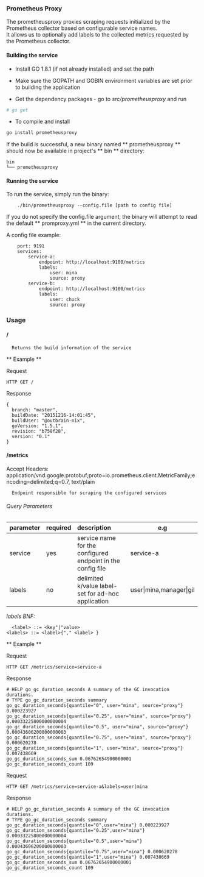 ### Prometheus Proxy

The prometheusproxy proxies scraping requests initialized by the Prometheus collector based on configurable service names.  
It allows us to optionally add labels to the collected metrics requested by the Prometheus collector.  

#### Building the service

- Install GO 1.8.1 (if not already installed) and set the path

- Make sure the GOPATH and GOBIN environment variables are set prior to building the application
 
- Get the dependency packages - go to *src/prometheusproxy* and run 

```sh
# go get 
```

- To compile and install 

```sh
go install prometheusproxy
```

If the build is successful, a new binary named ** prometheusproxy **  should now be available in project's ** bin ** directory:

    bin
    └── prometheusproxy



#### Running the service
To run the service, simply run the binary:

        ./bin/prometheusproxy --config.file [path to config file]

If you do not specify the config.file argument, the binary will attempt to read the default ** promproxy.yml ** in the current directory.


A config file example:

        port: 9191
        services:
            service-a:
                endpoint: http://localhost:9100/metrics
                labels:
       	            user: mina
                    source: proxy
            service-b:
                endpoint: http://localhost:9100/metrics
                labels:
                    user: chuck
                    source: proxy


### Usage
#### /


      Returns the build information of the service  


** Example  **

Request

    HTTP GET /     

Response

    {
      branch: "master",
      buildDate: "20151216-14:01:45",
      buildUser: "@outbrain-nix",
      goVersion: "1.5.1",
      revision: "b758f28",
      version: "0.1"
    }

#### /metrics
Accept Headers: application/vnd.google.protobuf;proto=io.prometheus.client.MetricFamily;encoding=delimited;q=0.7, text/plain  

      Endpoint responsible for scraping the configured services



###### Query Parameters  


| parameter | required |    description      |  e.g |
|-----------|----------|:--------------------|-----|
| service | yes |service name for the configured endpoint in the config file | service-a |
| labels |  no  |delimited k/value label-set for ad-hoc application   |   user&#124;mina,manager&#124;gil |

*labels BNF:*

      <label> ::= <key"|"value>
    <labels> ::= <label>{"," <label> }


** Example **   

Request  

    HTTP GET /metrics/service=service-a


Response

    # HELP go_gc_duration_seconds A summary of the GC invocation durations.
    # TYPE go_gc_duration_seconds summary
    go_gc_duration_seconds{quantile="0", user="mina", source="proxy"} 0.000223927
    go_gc_duration_seconds{quantile="0.25", user="mina", source="proxy"} 0.00033225800000000004
    go_gc_duration_seconds{quantile="0.5", user="mina", source="proxy"} 0.00043606200000000003
    go_gc_duration_seconds{quantile="0.75", user="mina", source="proxy"} 0.000620278
    go_gc_duration_seconds{quantile="1", user="mina", source="proxy"} 0.007438669
    go_gc_duration_seconds_sum 0.06762654900000001
    go_gc_duration_seconds_count 109


Request  

    HTTP GET /metrics/service=service-a&labels=user|mina


Response

    # HELP go_gc_duration_seconds A summary of the GC invocation durations.
    # TYPE go_gc_duration_seconds summary
    go_gc_duration_seconds{quantile="0",user="mina"} 0.000223927
    go_gc_duration_seconds{quantile="0.25",user="mina"} 0.00033225800000000004
    go_gc_duration_seconds{quantile="0.5",user="mina"} 0.00043606200000000003
    go_gc_duration_seconds{quantile="0.75",user="mina"} 0.000620278
    go_gc_duration_seconds{quantile="1",user="mina"} 0.007438669
    go_gc_duration_seconds_sum 0.06762654900000001
    go_gc_duration_seconds_count 109
